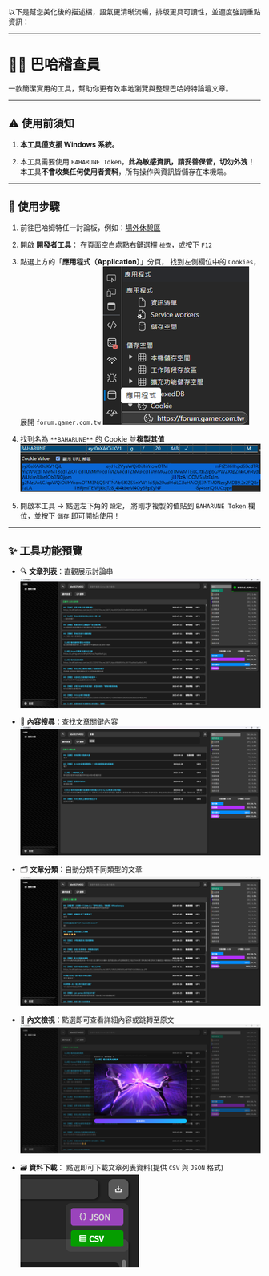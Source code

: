 以下是幫您美化後的描述檔，語氣更清晰流暢，排版更具可讀性，並適度強調重點資訊：

---

# 🕵️‍♂️ 巴哈稽查員

一款簡潔實用的工具，幫助你更有效率地瀏覽與整理巴哈姆特論壇文章。

---

## ⚠️ 使用前須知

1. **本工具僅支援 Windows 系統。**

2. 本工具需要使用 `BAHARUNE Token`，**此為敏感資訊，請妥善保管，切勿外洩！**
   本工具**不會收集任何使用者資料**，所有操作與資訊皆儲存在本機端。

---

## 🔧 使用步驟

1. 前往巴哈姆特任一討論板，例如：[場外休憩區](https://forum.gamer.com.tw/B.php?bsn=60076)

2. 開啟 **開發者工具**：
   在頁面空白處點右鍵選擇 `檢查`，或按下 `F12`

3. 點選上方的「**應用程式（Application）**」分頁，
   找到左側欄位中的 `Cookies`，展開 `forum.gamer.com.tw`
   ![圖1](/img/1.png)

4. 找到名為 `**BAHARUNE**` 的 Cookie 並**複製其值**
   ![圖2](/img/2.png)

5. 開啟本工具 → 點選左下角的 `設定`，
   將剛才複製的值貼到 `BAHARUNE Token` 欄位，並按下 `儲存` 即可開始使用！

---

## ✨ 工具功能預覽

* 🔍 **文章列表**：直觀展示討論串
  ![圖3](/img/3.png)

* 🧠 **內容搜尋**：查找文章關鍵內容
  ![圖4](/img/4.png)

* 🗂️ **文章分類**：自動分類不同類型的文章
  ![圖5](/img/5.png)

* 📄 **內文檢視**：點選即可查看詳細內容或跳轉至原文
  ![圖6](/img/6.png)

* 🗃️ **資料下載**： 點選即可下載文章列表資料(提供 ```CSV``` 與 ```JSON``` 格式)  
  ![圖7](/img/7.png)
